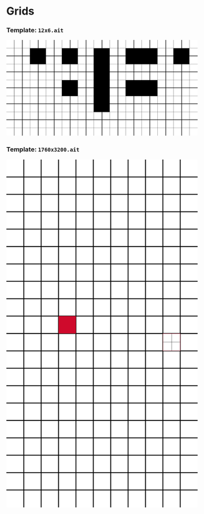 # Grids

### Template: `12x6.ait`

![12x6](12x6.png)

### Template: `1760x3200.ait`

![1760x3200](1760x3200.png)
